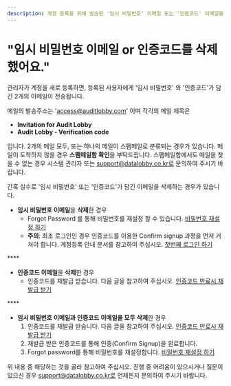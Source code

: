 ```yaml
---
description: 계정 등록을 위해 발송된 '임시 비밀번호' 이메일 또는 '인증코드' 이메일을 삭제한 경우
---
```


# "임시 비밀번호 이메일 or 인증코드를 삭제했어요."

관리자가 계정을 새로 등록하면, 등록된 사용자에게 '임시 비밀번호' 와 '인증코드'가 담긴 2개의 이메일이 전송됩니다. 

메일의 발송주소는 'access@auditlobby.com' 이며 각각의 메일 제목은 

* **Invitation for Audit Lobby**
* **Audit Lobby - Verification code**

입니다. 2개의 메일 모두, 또는 하나의 메일이 스팸메일로 분류되는 경우가 있습니다. 메일이 도착하지 않을 경우 **스팸메일함 확인**을 부탁드립니다. 스팸메일함에서도 메일을 찾을 수 없는 경우 시스템 관리자 또는 support@datalobby.co.kr로 문의하여 주시기 바랍니다. 

간혹 실수로 '임시 비밀번호' 또는 '인증코드'가 담긴 이메일을 삭제하는 경우가 있습니다. 

* **임시 비밀번호 이메일**을 **삭제**한 경우
  * Forgot Password 를 통해 비밀번호를 재설정 할 수 있습니다. [비밀번호 재설정 하기 ](../undefined-2/setup/0./1-1-forgot-password.md) 
  * **주의**: 최초 로그인인 경우 인증코드를 이용한 Confirm signup 과정을 먼저 거쳐야 합니다. 계정등록 안내 문서를 참고하여 주십시오. [첫번째 로그인 하기  ](../undefined-2/setup/0./)

\*\*\*\*

* **인증코드 이메일**을 **삭제**한 경우  
  * 인증코드를 재발급 받습니다. 다음 글을 참고하여 주십시오. [인증코드 만료시 재발급 받기  ](../undefined-2/setup/0./1-2.-2.md)

\*\*\*\*

* **임시 비밀번호 이메일과 인증코드 이메일을 모두 삭제**한 경우 
  1. 인증코드를 재발급 받습니다. 다음 글을 참고하여 주십시오. [인증코드 만료시 재발급 받기 ](../undefined-2/setup/0./1-2.-2.md)  
  2. 재발급 받은 인증코드를 통해 인증\(Confirm Signup\)을 완료합니다. 
  3. Forgot password를 통해 비밀번호를 재설정합니다. [비밀번호 재설정 하기](../undefined-2/setup/0./1-1-forgot-password.md)     



위 내용 중 해당하는 것을 골라 참고하여 주십시오. 진행 중 어려움이 있으시거나 질문이 있으신 경우 support@datalobby.co.kr로  언제든지 문의하여 주시기 바랍니다.  

